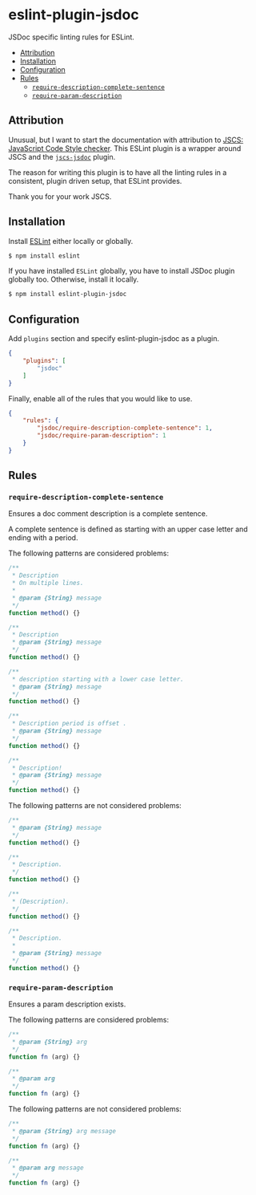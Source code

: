 # eslint-plugin-jsdoc

JSDoc specific linting rules for ESLint.

* [Attribution](#attribution)
* [Installation](#installation)
* [Configuration](#configuration)
* [Rules](#rules)
    * [`require-description-complete-sentence`](#require-description-complete-sentence)
    * [`require-param-description`](#require-param-description)

## Attribution

Unusual, but I want to start the documentation with attribution to [JSCS: JavaScript Code Style checker](http://jscs.info/). This ESLint plugin is a wrapper around JSCS and the [`jscs-jsdoc`](https://github.com/jscs-dev/jscs-jsdoc) plugin.

The reason for writing this plugin is to have all the linting rules in a consistent, plugin driven setup, that ESLint provides.

Thank you for your work JSCS.

## Installation

Install [ESLint](https://www.github.com/eslint/eslint) either locally or globally.

```sh
$ npm install eslint
```

If you have installed `ESLint` globally, you have to install JSDoc plugin globally too. Otherwise, install it locally.

```sh
$ npm install eslint-plugin-jsdoc
```

## Configuration

Add `plugins` section and specify eslint-plugin-jsdoc as a plugin.

```json
{
    "plugins": [
        "jsdoc"
    ]
}
```

Finally, enable all of the rules that you would like to use.

```json
{
    "rules": {
        "jsdoc/require-description-complete-sentence": 1,
        "jsdoc/require-param-description": 1
    }
}
```

## Rules

### `require-description-complete-sentence`

Ensures a doc comment description is a complete sentence.

A complete sentence is defined as starting with an upper case letter and ending with a period.

The following patterns are considered problems:

```js
/**
 * Description
 * On multiple lines.
 *
 * @param {String} message
 */
function method() {}

/**
 * Description
 * @param {String} message
 */
function method() {}

/**
 * description starting with a lower case letter.
 * @param {String} message
 */
function method() {}

/**
 * Description period is offset .
 * @param {String} message
 */
function method() {}

/**
 * Description!
 * @param {String} message
 */
function method() {}
```

The following patterns are not considered problems:

```js
/**
 * @param {String} message
 */
function method() {}

/**
 * Description.
 */
function method() {}

/**
 * (Description).
 */
function method() {}

/**
 * Description.
 *
 * @param {String} message
 */
function method() {}
```

### `require-param-description`

Ensures a param description exists.

The following patterns are considered problems:

```js
/**
 * @param {String} arg
 */
function fn (arg) {}

/**
 * @param arg
 */
function fn (arg) {}
```

The following patterns are not considered problems:

```js
/**
 * @param {String} arg message
 */
function fn (arg) {}

/**
 * @param arg message
 */
function fn (arg) {}
```
